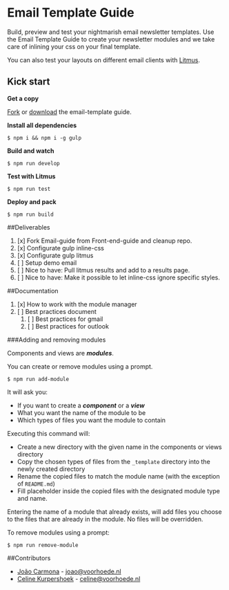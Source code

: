 # Email Template Guide

Build, preview and test your nightmarish email newsletter templates.
Use the Email Template Guide to create your newsletter modules and we take
care of inlining your css on your final template. 

You can also test your layouts on different email clients with [Litmus](http://litmus.com).

## Kick start

**Get a copy**

[Fork](https://github.com/voorhoede/email-template-guide/fork) or
[download](https://github.com/voorhoede/email-template-guide/archive/master.zip) the email-template guide.

**Install all dependencies**

	$ npm i && npm i -g gulp

**Build and watch**

	$ npm run develop

**Test with Litmus**

	$ npm run test

**Deploy and pack**

	$ npm run build

##Deliverables

1. [x] Fork Email-guide from Front-end-guide and cleanup repo.
1. [x] Configurate gulp inline-css
1. [x] Configurate gulp litmus
1. [ ] Setup demo email
1. [ ] Nice to have: Pull litmus results and add to a results page.
1. [ ] Nice to have: Make it possible to let inline-css ignore specific styles.

##Documentation

1. [x] How to work with the module manager
1. [ ] Best practices document
	1. [ ] Best practices for gmail
	1. [ ] Best practices for outlook

###Adding and removing modules

Components and views are ***modules***.

You can create or remove modules using a prompt.

	$ npm run add-module

It will ask you:

* If you want to create a ***component*** or a ***view***
* What you want the name of the module to be
* Which types of files you want the module to contain

Executing this command will:

* Create a new directory with the given name in the components or views directory
* Copy the chosen types of files from the `_template` directory into the newly created directory
* Rename the copied files to match the module name (with the exception of `README.md`)
* Fill placeholder inside the copied files with the designated module type and name.

Entering the name of a module that already exists, will add files you choose to the
files that are already in the module. No files will be overridden.
 
To remove modules using a prompt:
	
	$ npm run remove-module

##Contributors

* [João Carmona](https://github.com/jpcarmona) - joao@voorhoede.nl
* [Celine Kurpershoek](https://github.com/celinekurpershoek) - celine@voorhoede.nl
